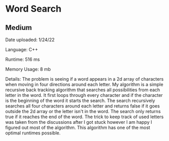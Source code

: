 
# Word Search

## Medium

Date uploaded: 1/24/22

Language: C++

Runtime: 516 ms

Memory Usage: 8 mb

Details: The problem is seeing if a word appears in a 2d array of characters when moving in four directions around each letter. My algorithm is a simple recursive back tracking algorithm that searches all possibilities from each letter in the word. It first loops through every character and if the character is the beginning of the word it starts the search. The search recursively searches all four characters around each letter and returns false if it goes outside the 2d array or the letter isn't in the word. The search only returns true if it reaches the end of the word. The trick to keep track of used letters was taken from the discussions after I got stuck however I am happy I figured out most of the algorithm. This algorithm has one of the most optimal runtimes possible.
